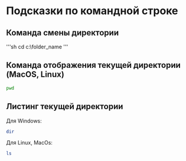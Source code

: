 # Подсказки по командной строке

## Команда смены директории
'''sh
cd c:\folder_name
'''

## Команда отображения текущей директории (MacOS, Linux)
```sh
pwd
```

## Листинг текущей директории
Для Windows:
```sh
dir
```
Для Linux, MacOs:
```sh
ls
```


